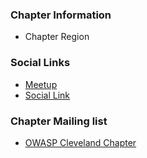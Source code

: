### Chapter Information
* Chapter Region

### Social Links
* [Meetup](https://www.meetup.com/owasp-cleveland-group/)
* [Social Link](https://www.youtube.com/channel/UCbOuqKOuGOLLpENey0TTYqQ)


### Chapter Mailing list
* [OWASP Cleveland Chapter](mailto:cleveland-chapter@owasp.org)
